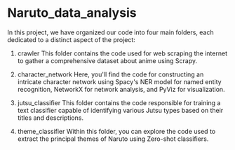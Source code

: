 # Naruto_data_analysis

In this project, we have organized our code into four main folders, each dedicated to a distinct aspect of the project:

1. crawler
This folder contains the code used for web scraping the internet to gather a comprehensive dataset about anime using Scrapy.

2. character_network
Here, you'll find the code for constructing an intricate character network using Spacy's NER model for named entity recognition, NetworkX for network analysis, and PyViz for visualization.

3. jutsu_classifier
This folder contains the code responsible for training a text classifier capable of identifying various Jutsu types based on their titles and descriptions.

4. theme_classifier
Within this folder, you can explore the code used to extract the principal themes of Naruto using Zero-shot classifiers.
